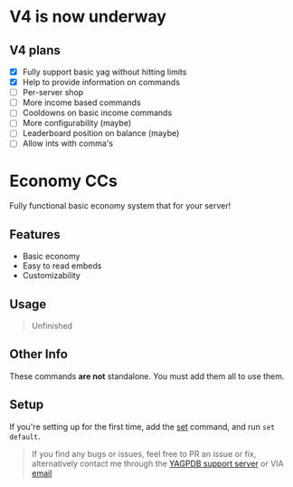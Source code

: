 # V4 is now underway

## V4 plans
- [X] Fully support basic yag without hitting limits
- [X] Help to provide information on commands
- [ ] Per-server shop
- [ ] More income based commands
- [ ] Cooldowns on basic income commands
- [ ] More configurability (maybe)
- [ ] Leaderboard position on balance (maybe)
- [ ] Allow ints with comma's

# Economy CCs
Fully functional basic economy system that for your server!

## Features
- Basic economy
- Easy to read embeds
- Customizability

## Usage

> Unfinished

## Other Info
These commands **are not** standalone. You must add them all to use them.

## Setup
If you're setting up for the first time, add the [set](https://github.com/ranger-4297/yagpdb-ccs/blob/main/Economy/V3/Settings/Set.cc.go) command, and run `set default`.


<blockquote>If you find any bugs or issues, feel free to PR an issue or fix, alternatively contact me through the <a href="https://discord.gg/4uY54rw">YAGPDB support server</a> or VIA <a href="mailto:a.rhyker@gmail.com">email</a></blockquote>